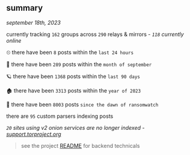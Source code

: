 
## summary
_september 18th, 2023_

currently tracking `162` groups across `290` relays & mirrors - _`118` currently online_

⏲ there have been `8` posts within the `last 24 hours`

🦈 there have been `289` posts within the `month of september`

🪐 there have been `1368` posts within the `last 90 days`

🏚 there have been `3313` posts within the `year of 2023`

🦕 there have been `8003` posts `since the dawn of ransomwatch`

there are `95` custom parsers indexing posts

_`20` sites using v2 onion services are no longer indexed - [support.torproject.org](https://support.torproject.org/onionservices/v2-deprecation/)_

> see the project [README](https://github.com/joshhighet/ransomwatch#ransomwatch--) for backend technicals
